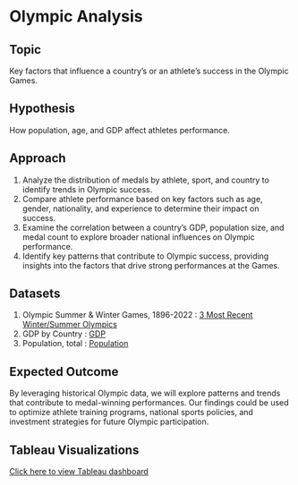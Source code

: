 # Olympic Analysis

## Topic
Key factors that influence a country’s or an athlete’s success in the Olympic Games.

## Hypothesis
How population, age, and GDP affect athletes performance.

## Approach
1.	Analyze the distribution of medals by athlete, sport, and country to identify trends in Olympic success.
2.	Compare athlete performance based on key factors such as age, gender, nationality, and experience to determine their impact on success.
3.	Examine the correlation between a country’s GDP, population size, and medal count to explore broader national influences on Olympic performance.
4.	Identify key patterns that contribute to Olympic success, providing insights into the factors that drive strong performances at the Games.

## Datasets
1.	Olympic Summer & Winter Games, 1896-2022 : [3 Most Recent Winter/Summer Olympics](https://www.kaggle.com/datasets/piterfm/olympic-games-medals-19862018)
2.	GDP by Country : [GDP](https://data.worldbank.org/indicator/ny.gdp.mktp.cd)
3.	Population, total : [Population](https://data.worldbank.org/indicator/SP.POP.TOTL)

## Expected Outcome
By leveraging historical Olympic data, we will explore patterns and trends that contribute to medal-winning performances. Our findings could be used to optimize athlete training programs, national sports policies, and investment strategies for future Olympic participation.

## Tableau Visualizations

[Click here to view Tableau dashboard](https://public.tableau.com/views/olympic_medals_gdp_population/AllYearsOlympicMedals?:language=en-US&:sid=&:redirect=auth&:display_count=n&:origin=viz_share_link)
